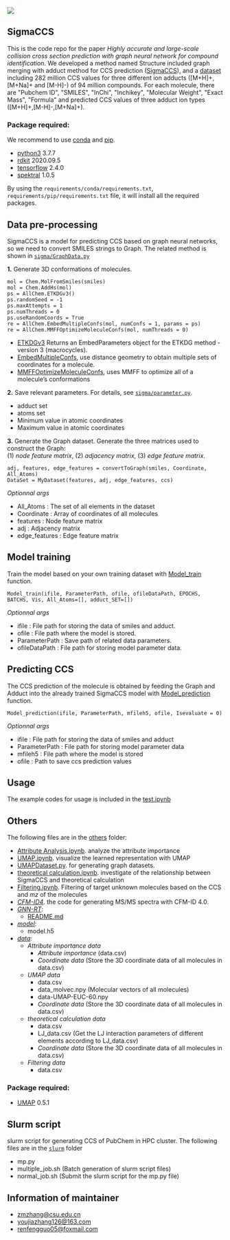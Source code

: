 <img src="logo.png" width:100px >    

## SigmaCCS

This is the code repo for the paper *Highly accurate and large-scale collision cross section prediction with graph neural network for compound identification*.  We developed a method named Structure included graph merging with adduct method for CCS prediction ([SigmaCCS](sigma)), and a [dataset](https://doi.org/10.5281/zenodo.5501673) including 282 million CCS values for three different ion adducts ([M+H]+, [M+Na]+ and [M-H]-) of 94 million compounds. For each molecule, there are "Pubchem ID", "SMILES", "InChi", "Inchikey", "Molecular Weight", "Exact Mass", "Formula" and predicted CCS values of three adduct ion types ([M+H]+,[M-H]-,[M+Na]+). 

### Package required: 
We recommend to use [conda](https://conda.io/docs/user-guide/install/download.html) and [pip](https://pypi.org/project/pip/).
- [python3](https://www.python.org/) 3.7.7
- [rdkit](https://rdkit.org/) 2020.09.5     
- [tensorflow](https://www.tensorflow.org) 2.4.0
- [spektral](https://graphneural.network/) 1.0.5

By using the `requirements/conda/requirements.txt`, `requirements/pip/requirements.txt` file, it will install all the required packages.

## Data pre-processing
SigmaCCS is a model for predicting CCS based on graph neural networks, so we need to convert SMILES strings to Graph. The related method is shown in [`sigma/GraphData.py`](simgma/GraphData.py)           

**1.** Generate 3D conformations of molecules. 

    mol = Chem.MolFromSmiles(smiles)
    mol = Chem.AddHs(mol)
    ps = AllChem.ETKDGv3()
    ps.randomSeed = -1
    ps.maxAttempts = 1
    ps.numThreads = 0
    ps.useRandomCoords = True
    re = AllChem.EmbedMultipleConfs(mol, numConfs = 1, params = ps)
    re = AllChem.MMFFOptimizeMoleculeConfs(mol, numThreads = 0)
- [ETKDGv3](https://www.rdkit.org/docs/source/rdkit.Chem.rdDistGeom.html?highlight=etkdgv3#rdkit.Chem.rdDistGeom.ETKDGv3) Returns an EmbedParameters object for the ETKDG method - version 3 (macrocycles).
- [EmbedMultipleConfs](https://www.rdkit.org/docs/source/rdkit.Chem.rdDistGeom.html?highlight=embedmultipleconfs#rdkit.Chem.rdDistGeom.EmbedMultipleConfs), use distance geometry to obtain multiple sets of coordinates for a molecule.
- [MMFFOptimizeMoleculeConfs](https://www.rdkit.org/docs/source/rdkit.Chem.rdForceFieldHelpers.html?highlight=mmffoptimizemoleculeconfs#rdkit.Chem.rdForceFieldHelpers.MMFFOptimizeMoleculeConfs), uses MMFF to optimize all of a molecule’s conformations   

**2.** Save relevant parameters. For details, see [`sigma/parameter.py`](sigma/parameter.py).    
- adduct set  
- atoms set   
- Minimum value in atomic coordinates   
- Maximum value in atomic coordinates   

**3.** Generate the Graph dataset. Generate the three matrices used to construct the Graph:    
(1) *node feature matrix*, (2) *adjacency matrix*, (3) *edge feature matrix*.       

    adj, features, edge_features = convertToGraph(smiles, Coordinate, All_Atoms)
    DataSet = MyDataset(features, adj, edge_features, ccs)
*Optionnal args*
- All_Atoms : The set of all elements in the dataset
- Coordinate : Array of coordinates of all molecules
- features : Node feature matrix
- adj : Adjacency matrix
- edge_features : Edge feature matrix

## Model training
Train the model based on your own training dataset with [Model_train](https://github.com/zmzhang/SigmaCCS/blob/main/sigma/sigma.py#L52) function.

    Model_train(ifile, ParameterPath, ofile, ofileDataPath, EPOCHS, BATCHS, Vis, All_Atoms=[], adduct_SET=[])

*Optionnal args*
- ifile : File path for storing the data of smiles and adduct.
- ofile : File path where the model is stored.
- ParameterPath : Save path of related data parameters.
- ofileDataPath : File path for storing model parameter data.

## Predicting CCS
The CCS prediction of the molecule is obtained by feeding the Graph and Adduct into the already trained SigmaCCS model with [Model_prediction](https://github.com/zmzhang/SigmaCCS/blob/main/sigma/sigma.py#L6) function.

    Model_prediction(ifile, ParameterPath, mfileh5, ofile, Isevaluate = 0)

*Optionnal args*
- ifile : File path for storing the data of smiles and adduct
- ParameterPath : File path for storing model parameter data
- mfileh5 : File path where the model is stored
- ofile : Path to save ccs prediction values

## Usage
The example codes for usage is included in the [test.ipynb](test.ipynb)

## Others
The following files are in the [others](others) folder:
- [Attribute Analysis.ipynb](others/Attribute%20Analysis.ipynb). analyze the attribute importance
- [UMAP.ipynb](others/UMAP.ipynb). visualize the learned representation with UMAP
- [UMAPDataset.py](others/UMAPDataset.py). for generating graph datasets.
- [theoretical calculation.ipynb](others/theoretical%20calculation.ipynb). investigate of the relationship between SigmaCCS and theoretical calculation
- [Filtering.ipynb](others/Filtering.ipynb). Filtering of target unknown molecules based on the CCS and *mz* of the molecules
- *[CFM-ID4](others/CFM-ID4)*. the code for generating MS/MS spectra with CFM-ID 4.0.
- *[GNN-RT](others/GNN-RT)*:
    - [README.md](others/GNN-RT/README.md)
- *[model](model)*:
    - model.h5
- *[data](others/data)*:
    - *Attribute importance data*
        - *Attribute importance* (data.csv)
        - *Coordinate data* (Store the 3D coordinate data of all molecules in data.csv)
    - *UMAP data*
        - data.csv
        - data_molvec.npy (Molecular vectors of all molecules)
        - data-UMAP-EUC-60.npy
        - *Coordinate data* (Store the 3D coordinate data of all molecules in data.csv)
    - *theoretical calculation data*
        - data.csv
        - LJ_data.csv (Get the LJ interaction parameters of different elements according to LJ_data.csv)
        - *Coordinate data* (Store the 3D coordinate data of all molecules in data.csv)
    - *Filtering data* 
        - data.csv 

### Package required: 
- [UMAP](https://github.com/lmcinnes/umap) 0.5.1

## Slurm script
slurm script for generating CCS of PubChem in HPC cluster.
The following files are in the [`slurm`](slurm) folder
- mp.py
- multiple_job.sh (Batch generation of slurm script files)
- normal_job.sh (Submit the slurm script for the mp.py file)

## Information of maintainer
- zmzhang@csu.edu.cn
- youjiazhang126@163.com
- renfengguo05@foxmail.com

